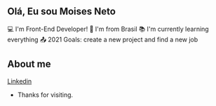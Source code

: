 ## Olá, Eu sou Moises Neto

💻 I'm Front-End Developer!
🏡 I'm from Brasil
📚 I'm currently learning everything
📤 2021 Goals: create a new project and find a new job

## About me

[Linkedin](https://www.linkedin.com/in/moises-neto-538802217/)

 - Thanks for visiting.
